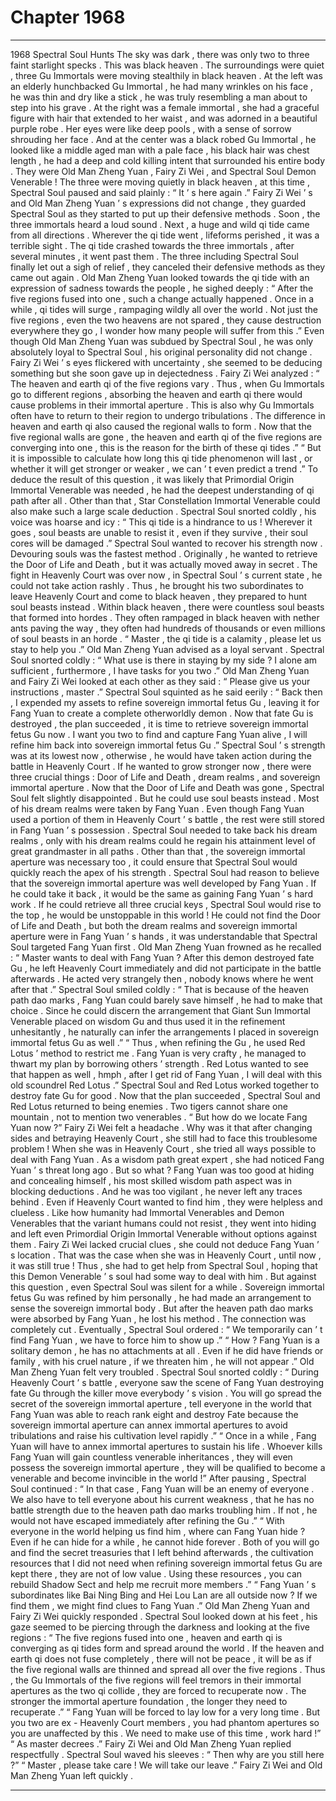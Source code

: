 
# Chapter 1968


---

1968 Spectral Soul Hunts The sky was dark , there was only two to three faint starlight specks .
This was black heaven .
The surroundings were quiet , three Gu Immortals were moving stealthily in black heaven .
At the left was an elderly hunchbacked Gu Immortal , he had many wrinkles on his face , he was thin and dry like a stick , he was truly resembling a man about to step into his grave .
At the right was a female immortal , she had a graceful figure with hair that extended to her waist , and was adorned in a beautiful purple robe . Her eyes were like deep pools , with a sense of sorrow shrouding her face .
And at the center was a black robed Gu Immortal , he looked like a middle aged man with a pale face , his black hair was chest length , he had a deep and cold killing intent that surrounded his entire body .
They were Old Man Zheng Yuan , Fairy Zi Wei , and Spectral Soul Demon Venerable !
The three were moving quietly in black heaven , at this time , Spectral Soul paused and said plainly : “ It ’ s here again .”
Fairy Zi Wei ’ s and Old Man Zheng Yuan ’ s expressions did not change , they guarded Spectral Soul as they started to put up their defensive methods .
Soon , the three immortals heard a loud sound .
Next , a huge and wild qi tide came from all directions . Wherever the qi tide went , lifeforms perished , it was a terrible sight .
The qi tide crashed towards the three immortals , after several minutes , it went past them .
The three including Spectral Soul finally let out a sigh of relief , they canceled their defensive methods as they came out again .
Old Man Zheng Yuan looked towards the qi tide with an expression of sadness towards the people , he sighed deeply : “ After the five regions fused into one , such a change actually happened . Once in a while , qi tides will surge , rampaging wildly all over the world . Not just the five regions , even the two heavens are not spared , they cause destruction everywhere they go , I wonder how many people will suffer from this .”
Even though Old Man Zheng Yuan was subdued by Spectral Soul , he was only absolutely loyal to Spectral Soul , his original personality did not change .
Fairy Zi Wei ’ s eyes flickered with uncertainty , she seemed to be deducing something but she soon gave up in dejectedness .
Fairy Zi Wei analyzed : “ The heaven and earth qi of the five regions vary . Thus , when Gu Immortals go to different regions , absorbing the heaven and earth qi there would cause problems in their immortal aperture . This is also why Gu Immortals often have to return to their region to undergo tribulations . The difference in heaven and earth qi also caused the regional walls to form . Now that the five regional walls are gone , the heaven and earth qi of the five regions are converging into one , this is the reason for the birth of these qi tides .”
“ But it is impossible to calculate how long this qi tide phenomenon will last , or whether it will get stronger or weaker , we can ’ t even predict a trend .”
To deduce the result of this question , it was likely that Primordial Origin Immortal Venerable was needed , he had the deepest understanding of qi path after all . Other than that , Star Constellation Immortal Venerable could also make such a large scale deduction .
Spectral Soul snorted coldly , his voice was hoarse and icy : “ This qi tide is a hindrance to us ! Wherever it goes , soul beasts are unable to resist it , even if they survive , their soul cores will be damaged .”
Spectral Soul wanted to recover his strength now .
Devouring souls was the fastest method .
Originally , he wanted to retrieve the Door of Life and Death , but it was actually moved away in secret .
The fight in Heavenly Court was over now , in Spectral Soul ’ s current state , he could not take action rashly .
Thus , he brought his two subordinates to leave Heavenly Court and come to black heaven , they prepared to hunt soul beasts instead .
Within black heaven , there were countless soul beasts that formed into hordes . They often rampaged in black heaven with nether ants paving the way , they often had hundreds of thousands or even millions of soul beasts in an horde .
“ Master , the qi tide is a calamity , please let us stay to help you .” Old Man Zheng Yuan advised as a loyal servant .
Spectral Soul snorted coldly : “ What use is there in staying by my side ? I alone am sufficient , furthermore , I have tasks for you two .”
Old Man Zheng Yuan and Fairy Zi Wei looked at each other as they said : “ Please give us your instructions , master .”
Spectral Soul squinted as he said eerily : “ Back then , I expended my assets to refine sovereign immortal fetus Gu , leaving it for Fang Yuan to create a complete otherworldly demon . Now that fate Gu is destroyed , the plan succeeded , it is time to retrieve sovereign immortal fetus Gu now . I want you two to find and capture Fang Yuan alive , I will refine him back into sovereign immortal fetus Gu .”
Spectral Soul ’ s strength was at its lowest now , otherwise , he would have taken action during the battle in Heavenly Court .
If he wanted to grow stronger now , there were three crucial things : Door of Life and Death , dream realms , and sovereign immortal aperture .
Now that the Door of Life and Death was gone , Spectral Soul felt slightly disappointed . But he could use soul beasts instead .
Most of his dream realms were taken by Fang Yuan . Even though Fang Yuan used a portion of them in Heavenly Court ’ s battle , the rest were still stored in Fang Yuan ’ s possession .
Spectral Soul needed to take back his dream realms , only with his dream realms could he regain his attainment level of great grandmaster in all paths .
Other than that , the sovereign immortal aperture was necessary too , it could ensure that Spectral Soul would quickly reach the apex of his strength .
Spectral Soul had reason to believe that the sovereign immortal aperture was well developed by Fang Yuan . If he could take it back , it would be the same as gaining Fang Yuan ’ s hard work .
If he could retrieve all three crucial keys , Spectral Soul would rise to the top , he would be unstoppable in this world !
He could not find the Door of Life and Death , but both the dream realms and sovereign immortal aperture were in Fang Yuan ’ s hands , it was understandable that Spectral Soul targeted Fang Yuan first .
Old Man Zheng Yuan frowned as he recalled : “ Master wants to deal with Fang Yuan ? After this demon destroyed fate Gu , he left Heavenly Court immediately and did not participate in the battle afterwards . He acted very strangely then , nobody knows where he went after that .”
Spectral Soul smiled coldly : “ That is because of the heaven path dao marks , Fang Yuan could barely save himself , he had to make that choice . Since he could discern the arrangement that Giant Sun Immortal Venerable placed on wisdom Gu and thus used it in the refinement unhesitantly , he naturally can infer the arrangements I placed in sovereign immortal fetus Gu as well .”
“ Thus , when refining the Gu , he used Red Lotus ’ method to restrict me . Fang Yuan is very crafty , he managed to thwart my plan by borrowing others ’ strength . Red Lotus wanted to see that happen as well , hmph , after I get rid of Fang Yuan , I will deal with this old scoundrel Red Lotus .”
Spectral Soul and Red Lotus worked together to destroy fate Gu for good . Now that the plan succeeded , Spectral Soul and Red Lotus returned to being enemies .
Two tigers cannot share one mountain , not to mention two venerables .
“ But how do we locate Fang Yuan now ?” Fairy Zi Wei felt a headache .
Why was it that after changing sides and betraying Heavenly Court , she still had to face this troublesome problem !
When she was in Heavenly Court , she tried all ways possible to deal with Fang Yuan .
As a wisdom path great expert , she had noticed Fang Yuan ’ s threat long ago .
But so what ?
Fang Yuan was too good at hiding and concealing himself , his most skilled wisdom path aspect was in blocking deductions .
And he was too vigilant , he never left any traces behind . Even if Heavenly Court wanted to find him , they were helpless and clueless .
Like how humanity had Immortal Venerables and Demon Venerables that the variant humans could not resist , they went into hiding and left even Primordial Origin Immortal Venerable without options against them .
Fairy Zi Wei lacked crucial clues , she could not deduce Fang Yuan ’ s location .
That was the case when she was in Heavenly Court , until now , it was still true !
Thus , she had to get help from Spectral Soul , hoping that this Demon Venerable ’ s soul had some way to deal with him .
But against this question , even Spectral Soul was silent for a while .
Sovereign immortal fetus Gu was refined by him personally , he had made an arrangement to sense the sovereign immortal body . But after the heaven path dao marks were absorbed by Fang Yuan , he lost his method . The connection was completely cut .
Eventually , Spectral Soul ordered : “ We temporarily can ’ t find Fang Yuan , we have to force him to show up .”
“ How ? Fang Yuan is a solitary demon , he has no attachments at all . Even if he did have friends or family , with his cruel nature , if we threaten him , he will not appear .” Old Man Zheng Yuan felt very troubled .
Spectral Soul snorted coldly : “ During Heavenly Court ’ s battle , everyone saw the scene of Fang Yuan destroying fate Gu through the killer move everybody ’ s vision . You will go spread the secret of the sovereign immortal aperture , tell everyone in the world that Fang Yuan was able to reach rank eight and destroy Fate because the sovereign immortal aperture can annex immortal apertures to avoid tribulations and raise his cultivation level rapidly .”
“ Once in a while , Fang Yuan will have to annex immortal apertures to sustain his life . Whoever kills Fang Yuan will gain countless venerable inheritances , they will even possess the sovereign immortal aperture , they will be qualified to become a venerable and become invincible in the world !”
After pausing , Spectral Soul continued : “ In that case , Fang Yuan will be an enemy of everyone . We also have to tell everyone about his current weakness , that he has no battle strength due to the heaven path dao marks troubling him . If not , he would not have escaped immediately after refining the Gu .”
“ With everyone in the world helping us find him , where can Fang Yuan hide ? Even if he can hide for a while , he cannot hide forever . Both of you will go and find the secret treasuries that I left behind afterwards , the cultivation resources that I did not need when refining sovereign immortal fetus Gu are kept there , they are not of low value . Using these resources , you can rebuild Shadow Sect and help me recruit more members .”
“ Fang Yuan ’ s subordinates like Bai Ning Bing and Hei Lou Lan are all outside now ? If we find them , we might find clues to Fang Yuan .”
Old Man Zheng Yuan and Fairy Zi Wei quickly responded .
Spectral Soul looked down at his feet , his gaze seemed to be piercing through the darkness and looking at the five regions : “ The five regions fused into one , heaven and earth qi is converging as qi tides form and spread around the world . If the heaven and earth qi does not fuse completely , there will not be peace , it will be as if the five regional walls are thinned and spread all over the five regions . Thus , the Gu Immortals of the five regions will feel tremors in their immortal apertures as the two qi collide , they are forced to recuperate now . The stronger the immortal aperture foundation , the longer they need to recuperate .”
“ Fang Yuan will be forced to lay low for a very long time . But you two are ex - Heavenly Court members , you had phantom apertures so you are unaffected by this . We need to make use of this time , work hard !”
“ As master decrees .” Fairy Zi Wei and Old Man Zheng Yuan replied respectfully .
Spectral Soul waved his sleeves : “ Then why are you still here ?”
“ Master , please take care ! We will take our leave .” Fairy Zi Wei and Old Man Zheng Yuan left quickly .

---

